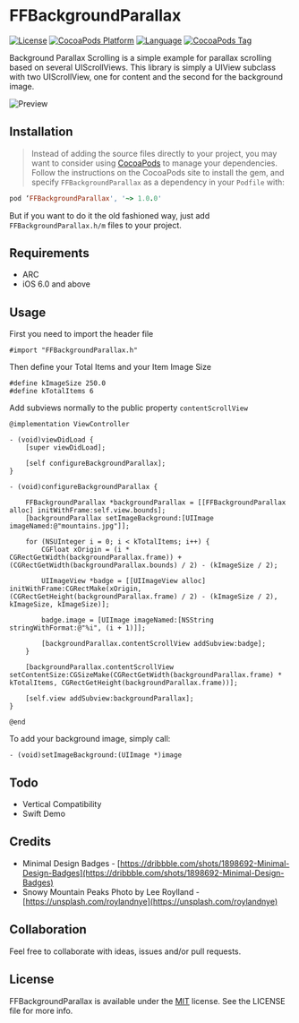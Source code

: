 FFBackgroundParallax
====================
[![License](https://img.shields.io/github/license/rockbarato/FFBackgroundParallax.svg)](http://opensource.org/licenses/MIT)
[![CocoaPods Platform](https://img.shields.io/cocoapods/p/FFBackgroundParallax.svg)](https://github.com/rockbarato/FFBackgroundParallax)
[![Language](https://img.shields.io/badge/language-Objective--C-green.svg)](https://github.com/rockbarato/FFBackgroundParallax)
[![CocoaPods Tag](https://img.shields.io/cocoapods/v/FFBackgroundParallax.svg)](https://github.com/rockbarato/FFBackgroundParallax)

Background Parallax Scrolling is a simple example for parallax scrolling based on several UIScrollViews. This library is simply a UIView subclass with two UIScrollView, one for content and the second for the background image.

![Preview](https://s3.amazonaws.com/f.cl.ly/items/2t3f2v1L0R1K3K0m012K/BackgroundParallax.gif)


## Installation

> Instead of adding the source files directly to your project, you may want to consider using [CocoaPods](http://cocoapods.org/) to manage your dependencies. Follow the instructions on the CocoaPods site to install the gem, and specify `FFBackgroundParallax` as a dependency in your `Podfile` with:

```ruby
pod ‘FFBackgroundParallax', '~> 1.0.0'
```
But if you want to do it the old fashioned way, just add `FFBackgroundParallax.h/m` files to your project.

## Requirements

* ARC
* iOS 6.0 and above

## Usage

First you need to import the header file

```objc
#import "FFBackgroundParallax.h"
```

Then define your Total Items and your Item Image Size

```objc
#define kImageSize 250.0
#define kTotalItems 6
```

Add subviews normally to the public property `contentScrollView`

```objc
@implementation ViewController

- (void)viewDidLoad {
	[super viewDidLoad];
	
	[self configureBackgroundParallax];
}

- (void)configureBackgroundParallax {
	
	FFBackgroundParallax *backgroundParallax = [[FFBackgroundParallax alloc] initWithFrame:self.view.bounds];
	[backgroundParallax setImageBackground:[UIImage imageNamed:@"mountains.jpg"]];
	
	for (NSUInteger i = 0; i < kTotalItems; i++) {
		CGFloat xOrigin = (i * CGRectGetWidth(backgroundParallax.frame)) + (CGRectGetWidth(backgroundParallax.bounds) / 2) - (kImageSize / 2);
		
		UIImageView *badge = [[UIImageView alloc] initWithFrame:CGRectMake(xOrigin, (CGRectGetHeight(backgroundParallax.frame) / 2) - (kImageSize / 2), kImageSize, kImageSize)];
		
		badge.image = [UIImage imageNamed:[NSString stringWithFormat:@"%i", (i + 1)]];
		
		[backgroundParallax.contentScrollView addSubview:badge];
	}
	
	[backgroundParallax.contentScrollView setContentSize:CGSizeMake(CGRectGetWidth(backgroundParallax.frame) * kTotalItems, CGRectGetHeight(backgroundParallax.frame))];
	
	[self.view addSubview:backgroundParallax];
}

@end
```

To add your background image, simply call:

```objc
- (void)setImageBackground:(UIImage *)image
```

## Todo

* Vertical Compatibility
* Swift Demo

## Credits

* Minimal Design Badges - [https://dribbble.com/shots/1898692-Minimal-Design-Badges](https://dribbble.com/shots/1898692-Minimal-Design-Badges)
* Snowy Mountain Peaks Photo by Lee Roylland - [https://unsplash.com/roylandnye](https://unsplash.com/roylandnye)

## Collaboration

Feel free to collaborate with ideas, issues and/or pull requests.

## License
FFBackgroundParallax is available under the [MIT](http://opensource.org/licenses/MIT) license. See the LICENSE file for more info.

